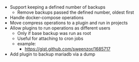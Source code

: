 * Support keeping a defined number of backups
  * Remove backups passed the defined number, oldest first
* Handle docker-compose operations
* Move compress operations to a plugin and run in projects
* Allow plugins to run operations as different users
  * Only if base backup was run as root
  * Useful for attaching to cron jobs
  * example:
    * https://gist.github.com/sweenzor/1685717
* Add plugin to backup mariadb via a dump
